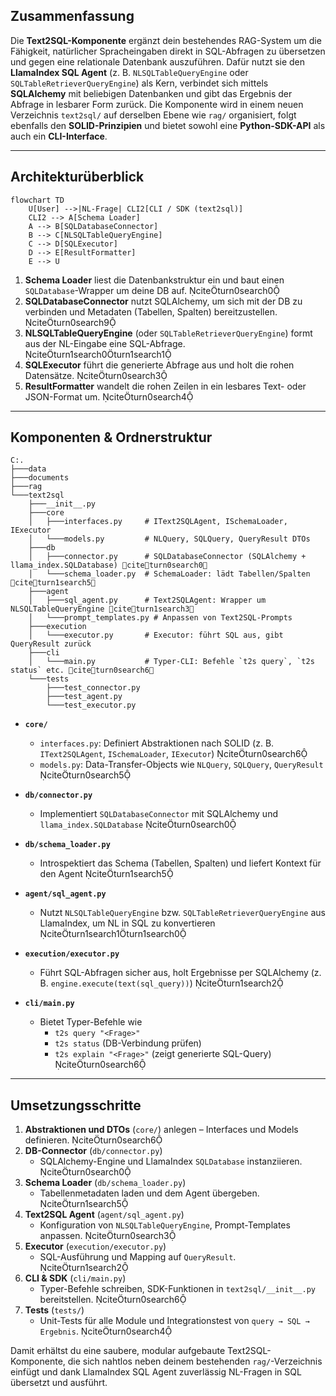 ## Zusammenfassung

Die **Text2SQL-Komponente** ergänzt dein bestehendes RAG-System um die Fähigkeit, natürlicher Spracheingaben direkt in SQL-Abfragen zu übersetzen und gegen eine relationale Datenbank auszuführen. Dafür nutzt sie den **LlamaIndex SQL Agent** (z. B. `NLSQLTableQueryEngine` oder `SQLTableRetrieverQueryEngine`) als Kern, verbindet sich mittels **SQLAlchemy** mit beliebigen Datenbanken und gibt das Ergebnis der Abfrage in lesbarer Form zurück. Die Komponente wird in einem neuen Verzeichnis `text2sql/` auf derselben Ebene wie `rag/` organisiert, folgt ebenfalls den **SOLID-Prinzipien** und bietet sowohl eine **Python-SDK-API** als auch ein **CLI-Interface**.

---

## Architekturüberblick

```mermaid
flowchart TD
    U[User] -->|NL-Frage| CLI2[CLI / SDK (text2sql)]
    CLI2 --> A[Schema Loader]  
    A --> B[SQLDatabaseConnector]  
    B --> C[NLSQLTableQueryEngine]  
    C --> D[SQLExecutor]  
    D --> E[ResultFormatter]  
    E --> U  
```

1. **Schema Loader** liest die Datenbankstruktur ein und baut einen `SQLDatabase`-Wrapper um deine DB auf. citeturn0search0  
2. **SQLDatabaseConnector** nutzt SQLAlchemy, um sich mit der DB zu verbinden und Metadaten (Tabellen, Spalten) bereitzustellen. citeturn0search9  
3. **NLSQLTableQueryEngine** (oder `SQLTableRetrieverQueryEngine`) formt aus der NL-Eingabe eine SQL-Abfrage. citeturn1search0turn1search1  
4. **SQLExecutor** führt die generierte Abfrage aus und holt die rohen Datensätze. citeturn0search3  
5. **ResultFormatter** wandelt die rohen Zeilen in ein lesbares Text- oder JSON-Format um. citeturn0search4  

---

## Komponenten & Ordnerstruktur

```text
C:.
├───data
├───documents
├───rag
└───text2sql
    ├───__init__.py
    ├───core
    │   ├───interfaces.py     # IText2SQLAgent, ISchemaLoader, IExecutor
    │   └───models.py         # NLQuery, SQLQuery, QueryResult DTOs
    ├───db
    │   ├───connector.py      # SQLDatabaseConnector (SQLAlchemy + llama_index.SQLDatabase) citeturn0search0
    │   └───schema_loader.py  # SchemaLoader: lädt Tabellen/Spalten citeturn1search5
    ├───agent
    │   ├───sql_agent.py      # Text2SQLAgent: Wrapper um NLSQLTableQueryEngine citeturn1search3
    │   └───prompt_templates.py # Anpassen von Text2SQL-Prompts
    ├───execution
    │   └───executor.py       # Executor: führt SQL aus, gibt QueryResult zurück
    ├───cli
    │   └───main.py           # Typer-CLI: Befehle `t2s query`, `t2s status` etc. citeturn0search6
    └───tests
        ├───test_connector.py
        ├───test_agent.py
        └───test_executor.py
```

- **`core/`**  
  - `interfaces.py`: Definiert Abstraktionen nach SOLID (z. B. `IText2SQLAgent`, `ISchemaLoader`, `IExecutor`) citeturn0search6  
  - `models.py`: Data-Transfer-Objects wie `NLQuery`, `SQLQuery`, `QueryResult` citeturn0search5  

- **`db/connector.py`**  
  - Implementiert `SQLDatabaseConnector` mit SQLAlchemy und `llama_index.SQLDatabase` citeturn0search0  

- **`db/schema_loader.py`**  
  - Introspektiert das Schema (Tabellen, Spalten) und liefert Kontext für den Agent citeturn1search5  

- **`agent/sql_agent.py`**  
  - Nutzt `NLSQLTableQueryEngine` bzw. `SQLTableRetrieverQueryEngine` aus LlamaIndex, um NL in SQL zu konvertieren citeturn1search1turn1search0  

- **`execution/executor.py`**  
  - Führt SQL-Abfragen sicher aus, holt Ergebnisse per SQLAlchemy (z. B. `engine.execute(text(sql_query))`) citeturn1search2  

- **`cli/main.py`**  
  - Bietet Typer-Befehle wie  
    - `t2s query "<Frage>"`  
    - `t2s status` (DB-Verbindung prüfen)  
    - `t2s explain "<Frage>"` (zeigt generierte SQL-Query) citeturn0search6  

---

## Umsetzungsschritte

1. **Abstraktionen und DTOs** (`core/`) anlegen – Interfaces und Models definieren. citeturn0search6  
2. **DB-Connector** (`db/connector.py`)  
   - SQLAlchemy-Engine und LlamaIndex `SQLDatabase` instanziieren. citeturn0search0  
3. **Schema Loader** (`db/schema_loader.py`)  
   - Tabellenmetadaten laden und dem Agent übergeben. citeturn1search5  
4. **Text2SQL Agent** (`agent/sql_agent.py`)  
   - Konfiguration von `NLSQLTableQueryEngine`, Prompt-Templates anpassen. citeturn0search3  
5. **Executor** (`execution/executor.py`)  
   - SQL-Ausführung und Mapping auf `QueryResult`. citeturn1search2  
6. **CLI & SDK** (`cli/main.py`)  
   - Typer-Befehle schreiben, SDK-Funktionen in `text2sql/__init__.py` bereitstellen. citeturn0search6  
7. **Tests** (`tests/`)  
   - Unit-Tests für alle Module und Integrationstest von `query → SQL → Ergebnis`. citeturn0search4  

Damit erhältst du eine saubere, modular aufgebaute Text2SQL-Komponente, die sich nahtlos neben deinem bestehenden `rag/`-Verzeichnis einfügt und dank LlamaIndex SQL Agent zuverlässig NL-Fragen in SQL übersetzt und ausführt.